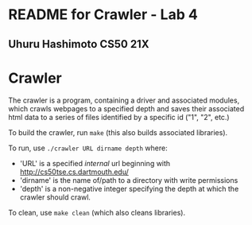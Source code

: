 # README for Crawler - Lab 4
## Uhuru Hashimoto CS50 21X

# Crawler
The crawler is a program, containing a driver and associated modules, which crawls webpages to a specified depth and saves their associated html data to a series of files identified by a specific id ("1", "2", etc.)

To build the crawler, run `make` (this also builds associated libraries).

To run, use `./crawler URL dirname depth` where:
-   'URL' is a specified *internal* url beginning with http://cs50tse.cs.dartmouth.edu/
-   'dirname' is the name of/path to a directory with write permissions
-   'depth' is a non-negative integer specifying the depth at which the crawler
    should crawl.

To clean, use `make clean` (which also cleans libraries).